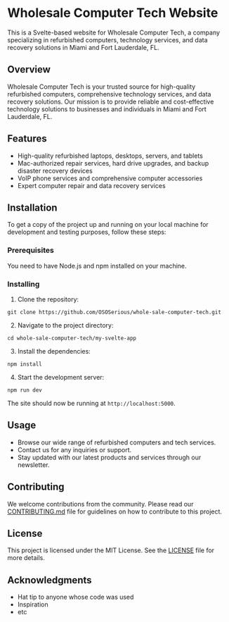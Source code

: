 # Wholesale Computer Tech Website

This is a Svelte-based website for Wholesale Computer Tech, a company specializing in refurbished computers, technology services, and data recovery solutions in Miami and Fort Lauderdale, FL.

## Overview

Wholesale Computer Tech is your trusted source for high-quality refurbished computers, comprehensive technology services, and data recovery solutions. Our mission is to provide reliable and cost-effective technology solutions to businesses and individuals in Miami and Fort Lauderdale, FL.

## Features

- High-quality refurbished laptops, desktops, servers, and tablets
- Mac-authorized repair services, hard drive upgrades, and backup disaster recovery devices
- VoIP phone services and comprehensive computer accessories
- Expert computer repair and data recovery services

## Installation

To get a copy of the project up and running on your local machine for development and testing purposes, follow these steps:

### Prerequisites

You need to have Node.js and npm installed on your machine.

### Installing

1. Clone the repository:
```
git clone https://github.com/OSOSerious/whole-sale-computer-tech.git
```

2. Navigate to the project directory:
```
cd whole-sale-computer-tech/my-svelte-app
```

3. Install the dependencies:
```
npm install
```

4. Start the development server:
```
npm run dev
```

The site should now be running at `http://localhost:5000`.

## Usage

- Browse our wide range of refurbished computers and tech services.
- Contact us for any inquiries or support.
- Stay updated with our latest products and services through our newsletter.

## Contributing

We welcome contributions from the community. Please read our [CONTRIBUTING.md](CONTRIBUTING.md) file for guidelines on how to contribute to this project.

## License

This project is licensed under the MIT License. See the [LICENSE](LICENSE) file for more details.

## Acknowledgments

- Hat tip to anyone whose code was used
- Inspiration
- etc
